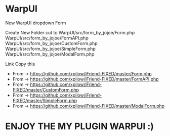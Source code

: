 # WarpUI
New WarpUI dropdown Form

Create New Folder cut to
WarpUI/src/form_by_jojoe/Form.php
WarpUI/src/form_by_jojoe/FormAPI.php
WarpUI/src/form_by_jojoe/CustomForm.php
WarpUI/src/form_by_jojoe/SimpleForm.php
WarpUI/src/form_by_jojoe/ModalForm.php

Link Copy this
- From -> https://github.com/xpilow/iFriend-FIXED/master/Form.php
- From -> https://github.com/xpilow/iFriend-FIXED/master/FormAPI.php
- From -> https://github.com/xpilow/iFriend-FIXED/master/CustomForm.php
- From -> https://github.com/xpilow/iFriend-FIXED/master/SimpleForm.php
- From -> https://github.com/xpilow/iFriend-FIXED/master/ModalForm.php

# ENJOY THE MY PLUGIN WARPUI :)
